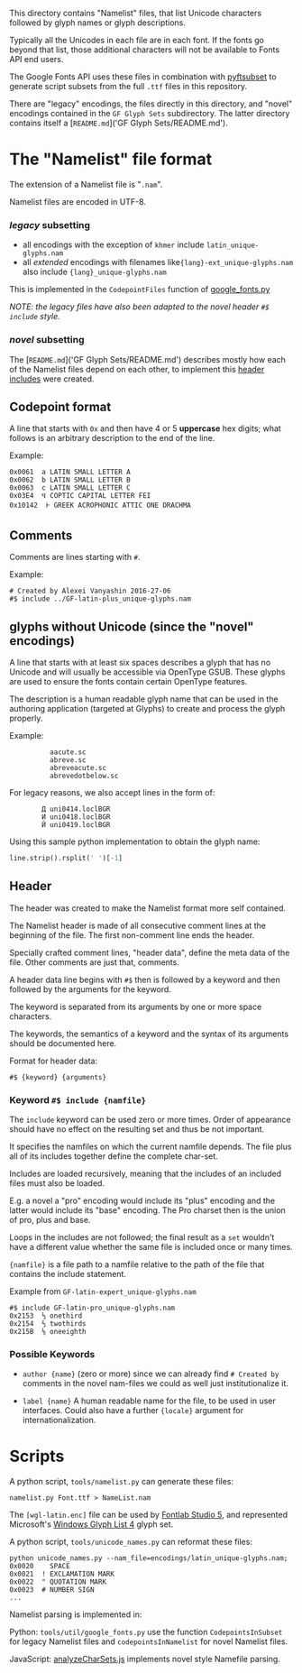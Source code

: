 This directory contains "Namelist" files, that list Unicode characters followed by glyph names or glyph descriptions.

Typically all the Unicodes in each file are in each font.
If the fonts go beyond that list, those additional characters will not be available to Fonts API end users.

The Google Fonts API uses these files in combination with [pyftsubset](https://github.com/behdad/fonttools/blob/master/Lib/fontTools/subset.py) to generate script subsets from the full `.ttf` files in this repository.

There are "legacy" encodings, the files directly in this directory, and "novel" encodings contained in the `GF Glyph Sets` subdirectory.
The latter directory contains itself a [`README.md`]('GF Glyph Sets/README.md').

# The "Namelist" file format

The extension of a Namelist file is "`.nam`".

Namelist files are encoded in UTF-8.

### *legacy* subsetting

* all encodings with the exception of `khmer` include `latin_unique-glyphs.nam`
* all *extended* encodings with filenames like`{lang}-ext_unique-glyphs.nam` also include `{lang}_unique-glyphs.nam`

This is implemented in the `CodepointFiles` function of [google_fonts.py](../util/google_fonts.py)

*NOTE: the legacy files have also been adapted to the novel header `#$ include` style.*

### *novel* subsetting

The [`README.md`]('GF Glyph Sets/README.md') describes mostly how each of the Namelist files depend on each other,
to implement this [header includes](#header) were created.


## Codepoint format

A line that starts with `0x` and then have 4 or 5 **uppercase** hex digits; what follows is an arbitrary description to the end of the line.

Example:

```
0x0061  a LATIN SMALL LETTER A
0x0062  b LATIN SMALL LETTER B
0x0063  c LATIN SMALL LETTER C
0x03E4  Ϥ COPTIC CAPITAL LETTER FEI
0x10142  𐅂 GREEK ACROPHONIC ATTIC ONE DRACHMA
```


## Comments

Comments are lines starting with `#`.

Example:

```
# Created by Alexei Vanyashin 2016-27-06
#$ include ../GF-latin-plus_unique-glyphs.nam
```

## glyphs without Unicode (since the "novel" encodings)

A line that starts with at least six spaces describes a glyph that has no Unicode and will usually be accessible via OpenType GSUB. These glyphs are used to ensure the fonts contain certain OpenType features.

The description is a human readable glyph name that can be used in the authoring application (targeted at Glyphs) to create and process the glyph properly.

Example:

```
          aacute.sc
          abreve.sc
          abreveacute.sc
          abrevedotbelow.sc
```

For legacy reasons, we also accept lines in the form of:

```
        Д uni0414.loclBGR
        И uni0418.loclBGR
        Й uni0419.loclBGR
```

Using this sample python implementation to obtain the glyph name:

```py
line.strip().rsplit(' ')[-1]
```

## <a name="header"></a> Header

The header was created to make the Namelist format more self contained.

The Namelist header is made of all consecutive comment lines at the beginning of the file. The first non-comment line ends the header.

Specially crafted comment lines, "header data", define the meta data of the file. Other comments are just that, comments.

A header data line begins with `#$` then is followed by a keyword and then followed by the arguments for the keyword.

The keyword is separated from its arguments by one or more space characters.

The keywords, the semantics of a keyword and the syntax of its arguments should be documented here.

Format for header data:

```
#$ {keyword} {arguments}
```

### Keyword `#$ include {namfile}`

The `include` keyword can be used zero or more times. Order of appearance should have no effect on the resulting set and thus be not important.

It specifies the namfiles on which the current namfile depends. The file plus all of its includes together define the complete char-set.

Includes are loaded recursively, meaning that the includes of an included files must also be loaded.

E.g. a novel a "pro" encoding would include its "plus" encoding and the latter would include its "base" encoding. The Pro charset then is the union of pro, plus and base.

Loops in the includes are not followed; the final result as a `set` wouldn't have a different value whether the same file is included once or many times.

`{namfile}` is a file path to a namfile relative to the path of the file that contains the include statement.

Example from `GF-latin-expert_unique-glyphs.nam`

```
#$ include GF-latin-pro_unique-glyphs.nam
0x2153  ⅓ onethird
0x2154  ⅔ twothirds
0x215B  ⅛ oneeighth
```


### Possible Keywords

* `author {name}` (zero or more) since we can already find `# Created by` comments in the novel nam-files we could as well just institutionalize it.

* `label {name}` A human readable name for the file, to be used in user interfaces. Could also have a further `{locale}` argument for internationalization.

# Scripts

A python script, `tools/namelist.py` can generate these files:

    namelist.py Font.ttf > NameList.nam

The `[wgl-latin.enc]` file can be used by [Fontlab Studio 5](http://www.fontlab.com), and represented Microsoft's [Windows Glyph List 4](https://en.wikipedia.org/wiki/Windows_Glyph_List_4) glyph set.

A python script, `tools/unicode_names.py` can reformat these files:

    python unicode_names.py --nam_file=encodings/latin_unique-glyphs.nam;
    0x0020    SPACE
    0x0021  ! EXCLAMATION MARK
    0x0022  " QUOTATION MARK
    0x0023  # NUMBER SIGN
    ...

Namelist parsing is implemented in:

Python: `tools/util/google_fonts.py` use the function `CodepointsInSubset` for legacy Namelist files and `codepointsInNamelist` for novel Namelist files.

JavaScript: [analyzeCharSets.js](https://github.com/graphicore/specimenTools/blob/languages/build/analyzeCharSets.js) implements novel style Namefile parsing.
